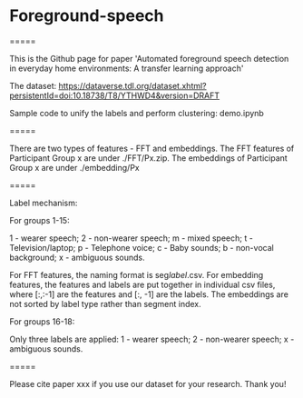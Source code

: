# Foreground-speech

=====

This is the Github page for paper 'Automated foreground speech detection in everyday home environments: A transfer learning approach'

The dataset: https://dataverse.tdl.org/dataset.xhtml?persistentId=doi:10.18738/T8/YTHWD4&version=DRAFT

Sample code to unify the labels and perform clustering: demo.ipynb

=====

There are two types of features - FFT and embeddings. The FFT features of Participant Group x are under ./FFT/Px.zip. The embeddings of Participant Group x are under ./embedding/Px

=====

Label mechanism:

For groups 1-15:

1 - wearer speech; 2 - non-wearer speech; m - mixed speech; t - Television/laptop; p - Telephone voice; c - Baby sounds; b - non-vocal background; x - ambiguous sounds.

For FFT features, the naming format is seg<x>_label_<y>.csv. For embedding features, the features and labels are put together in individual csv files, where [:,:-1] are the features and [:, -1] are the labels. The embeddings are not sorted by label type rather than segment index.
  
 For groups 16-18:
  
 Only three labels are applied: 1 - wearer speech; 2 - non-wearer speech; x - ambiguous sounds.
  
 =====
  
 Please cite paper xxx if you use our dataset for your research. Thank you!
